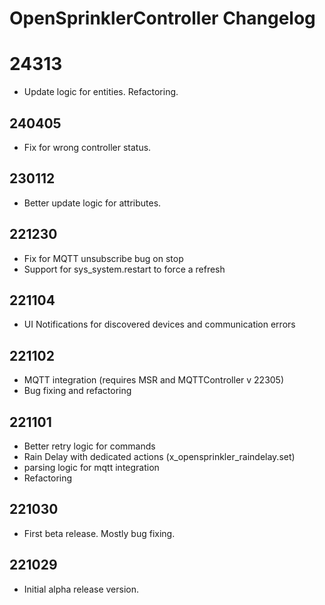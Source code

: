 # OpenSprinklerController Changelog

# 24313

* Update logic for entities. Refactoring.

## 240405

* Fix for wrong controller status.

## 230112

* Better update logic for attributes.

## 221230

* Fix for MQTT unsubscribe bug on stop
* Support for sys_system.restart to force a refresh

## 221104

* UI Notifications for discovered devices and communication errors

## 221102

* MQTT integration (requires MSR and MQTTController v 22305)
* Bug fixing and refactoring

## 221101

* Better retry logic for commands
* Rain Delay with dedicated actions (x_opensprinkler_raindelay.set)
* parsing logic for mqtt integration
* Refactoring

## 221030

* First beta release. Mostly bug fixing.

## 221029

* Initial alpha release version.